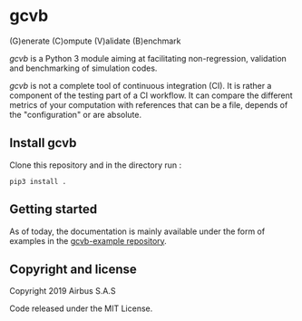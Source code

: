 # gcvb

(G)enerate (C)ompute (V)alidate (B)enchmark

*gcvb* is a Python 3 module aiming at facilitating non-regression, validation and benchmarking of simulation codes.

*gcvb* is not a complete tool of continuous integration (CI). It is rather a component of the testing part of a CI workflow. It can compare the different metrics of your computation with references that can be a file, depends of the "configuration" or are absolute.

## Install gcvb

Clone this repository and in the directory run :
```
pip3 install .
```

## Getting started

As of today, the documentation is mainly available under the form of examples in the [gcvb-example repository](https://github.com/jm-cc/gcvb-examples).

## Copyright and license

Copyright 2019 Airbus S.A.S

Code released under the MIT License.